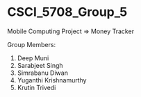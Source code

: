 # CSCI_5708_Group_5

Mobile Computing Project => Money Tracker


Group Members:

1. Deep Muni<br>
2. Sarabjeet Singh<br>
3. Simrabanu Diwan<br>
4. Yuganthi Krishnamurthy<br>
5. Krutin Trivedi<br>